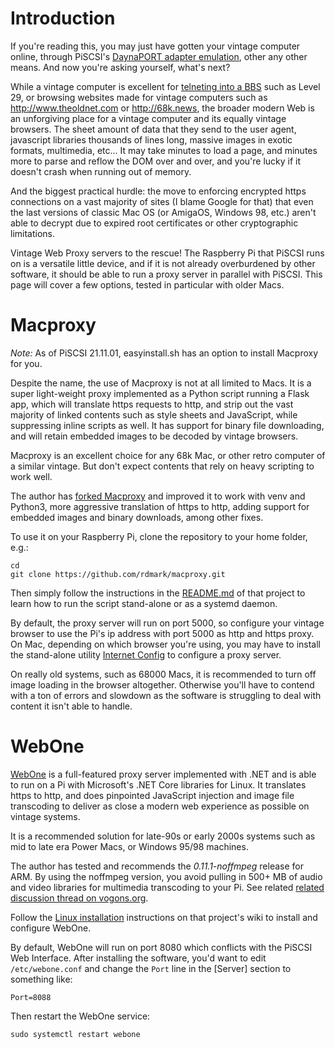 # Introduction

If you're reading this, you may just have gotten your vintage computer online, through PiSCSI's [DaynaPORT adapter emulation](https://github.com/piscsi/piscsi/wiki/Dayna-Port-SCSI-Link), other any other means. And now you're asking yourself, what's next?

While a vintage computer is excellent for [telneting into a BBS](https://www.pcmag.com/news/7-modern-bbses-worth-calling-today) such as Level 29, or browsing websites made for vintage computers such as http://www.theoldnet.com or http://68k.news, the broader modern Web is an unforgiving place for a vintage computer and its equally vintage browsers. The sheet amount of data that they send to the user agent, javascript libraries thousands of lines long, massive images in exotic formats, multimedia, etc... It may take minutes to load a page, and minutes more to parse and reflow the DOM over and over, and you're lucky if it doesn't crash when running out of memory.

And the biggest practical hurdle: the move to enforcing encrypted https connections on a vast majority of sites (I blame Google for that) that even the last versions of classic Mac OS (or AmigaOS, Windows 98, etc.) aren't able to decrypt due to expired root certificates or other cryptographic limitations.

Vintage Web Proxy servers to the rescue! The Raspberry Pi that PiSCSI runs on is a versatile little device, and if it is not already overburdened by other software, it should be able to run a proxy server in parallel with PiSCSI. This page will cover a few options, tested in particular with older Macs.

# Macproxy

*Note:* As of PiSCSI 21.11.01, easyinstall.sh has an option to install Macproxy for you.

Despite the name, the use of Macproxy is not at all limited to Macs. It is a super light-weight proxy implemented as a Python script running a Flask app, which will translate https requests to http, and strip out the vast majority of linked contents such as style sheets and JavaScript, while suppressing inline scripts as well. It has support for binary file downloading, and will retain embedded images to be decoded by vintage browsers.

Macproxy is an excellent choice for any 68k Mac, or other retro computer of a similar vintage. But don't expect contents that rely on heavy scripting to work well.

The author has [forked Macproxy](https://github.com/rdmark/macproxy) and improved it to work with venv and Python3, more aggressive translation of https to http, adding support for embedded images and binary downloads, among other fixes.

To use it on your Raspberry Pi, clone the repository to your home folder, e.g.:

```
cd
git clone https://github.com/rdmark/macproxy.git
```

Then simply follow the instructions in the [README.md](https://github.com/rdmark/macproxy#readme) of that project to learn how to run the script stand-alone or as a systemd daemon.

By default, the proxy server will run on port 5000, so configure your vintage browser to use the Pi's ip address with port 5000 as http and https proxy. On Mac, depending on which browser you're using, you may have to install the stand-alone utility [Internet Config](https://macintoshgarden.org/apps/internet-config-202) to configure a proxy server.

On really old systems, such as 68000 Macs, it is recommended to turn off image loading in the browser altogether. Otherwise you'll have to contend with a ton of errors and slowdown as the software is struggling to deal with content it isn't able to handle.

# WebOne

[WebOne](https://github.com/atauenis/webone) is a full-featured proxy server implemented with .NET and is able to run on a Pi with Microsoft's .NET Core libraries for Linux. It translates https to http, and does pinpointed JavaScript injection and image file transcoding to deliver as close a modern web experience as possible on vintage systems.

It is a recommended solution for late-90s or early 2000s systems such as mid to late era Power Macs, or Windows 95/98 machines.

The author has tested and recommends the _0.11.1-noffmpeg_ release for ARM. By using the noffmpeg version, you avoid pulling in 500+ MB of audio and video libraries for multimedia transcoding to your Pi. See related [related discussion thread on vogons.org](https://www.vogons.org/viewtopic.php?p=1015179#p1015179).

Follow the [Linux installation](https://github.com/atauenis/webone/wiki/Linux-installation) instructions on that project's wiki to install and configure WebOne.

By default, WebOne will run on port 8080 which conflicts with the PiSCSI Web Interface. After installing the software, you'd want to edit `/etc/webone.conf` and change the `Port` line in the [Server] section to something like:

```
Port=8088
```

Then restart the WebOne service:

```
sudo systemctl restart webone
```